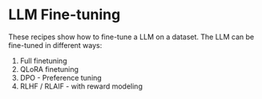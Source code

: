 # LLM Fine-tuning

These recipes show how to fine-tune a LLM on a dataset. 
The LLM can be fine-tuned in different ways:
1. Full finetuning
2. QLoRA finetuning
3. DPO - Preference tuning
4. RLHF / RLAIF - with reward modeling

